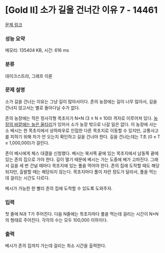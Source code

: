 # [Gold II] 소가 길을 건너간 이유 7 - 14461 

[문제 링크](https://www.acmicpc.net/problem/14461) 

### 성능 요약

메모리: 135404 KB, 시간: 616 ms

### 분류

데이크스트라, 그래프 이론

### 문제 설명

<p>소가 길을 건너는 이유는 그냥 길이 많아서이다. 존의 농장에는 길이 너무 많아서, 길을 건너지 않고서는 별로 돌아다닐 수가 없다.</p>

<p>존의 농장에는 작은 정사각형 목초지가 N×N (3 ≤ N ≤ 100) 격자로 이루어져 있다. <a href="https://www.acmicpc.net/problem/14469">농장의 바깥에는 높은 울타리</a>가 있어서 소가 농장 밖으로 나갈 일은 없다. 이 농장에 사는 소 베시는 한 목초지에서 상하좌우로 인접한 다른 목초지로 이동할 수 있지만, 교통사고를 피하기 위해 차가 안 오는지 확인하고 길을 건너야 한다. 길을 건너는데는 T초 (0 ≤ T ≤ 1,000,000)가 걸린다.</p>

<p>존이 베시에게 체스 대결을 신청했다. 베시는 북서쪽 끝에 있는 목초지에서 남동쪽 끝에 있는 존의 집으로 가야 한다. 길이 멀기 때문에 베시는 가는 도중에 배가 고파진다. 그래서 길을 세 번 건널 때마다 목초지에 있는 풀을 먹어야 한다. 존의 집에 도착할 때도 해당되지만, 출발할 때는 해당되지 않는다. 목초지마다 풀이 자란 정도가 달라서, 풀을 먹는데 걸리는 시간도 다르다.</p>

<p>베시가 가능한 한 빨리 존의 집에 도착할 수 있도록 도와주자.</p>

### 입력 

 <p>첫 줄에 N과 T가 주어진다. 다음 N줄에는 목초지마다 풀을 먹는데 걸리는 시간이 N×N의 형태로 주어진다. 각각의 수는 모두 100,000 이하이다.</p>

### 출력 

 <p>베시가 존의 집까지 가는데 걸리는 최소 시간을 출력한다.</p>

